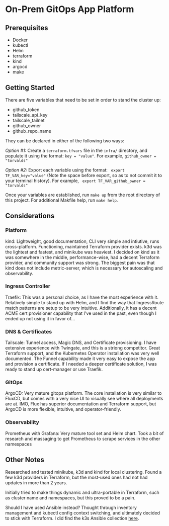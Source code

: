 # On-Prem GitOps App Platform

## Prerequisites
- Docker
- kubectl
- Helm
- terraform
- kind
- argocd
- make

## Getting Started
There are five variables that need to be set in order to stand the cluster up:

- github_token
- tailscale_api_key
- tailscale_tailnet
- github_owner
- github_repo_name

They can be declared in either of the following two ways:

*Option #1:* Create a `terraform.tfvars` file in the `infra/` directory, and populate it using the format: `key = "value"`. For example, `github_owner = "torvalds"`

*Option #2:* Export each variable using the format: ` export TF_VAR_key="value"` (Note the space before export, so as to not commit it to your terminal history). For example, ` export TF_VAR_github_owner = "torvalds"`

Once your variables are established, run `make up` from the root directory of this project. For additional Makfile help, run `make help`.

## Considerations

### Platform
kind: Lightweight, good documentation, CLI very simple and intiutive, runs cross-platform. Functioning, maintained Terraform provider exists. k3d was the lightest and fastest, and minikube was heaviest. I decided on kind as it was somewhere in the middle, performance-wise, had a decent Terraform provider, and community support was strong. The biggest pain was that kind does not include metric-server, which is necessary for autoscaling and observability.


### Ingress Controller
Traefik: This was a personal choice, as I have the most experience with it. Relatively simple to stand up with Helm, and I find the way that IngressRoute match patterns are setup to be very intuitive. Additionally, it has a decent ACME cert provisioner capability that I've used in the past, even though I ended up not using it in favor of...

### DNS & Certificates
Tailscale: Tunnel access, Magic DNS, and Certificate provisioning. I have extensive experience with Twingate, and this is a striong competitor. Great Terraform support, and the Kubernetes Operator installation was very well documented. The Funnel capability made it very easy to expose the app and provision a certificate. If I needed a deeper certificate solution, I was ready to stand up cert-manager or use Traefik. 

### GitOps
ArgoCD: Very mature gitops platform. The core installation is very similar to FluxCD, but comes with a very nice UI to visually see where all deployments are at. IMO, Flux has superior documentation and Terraform support, but ArgoCD is more flexible, intuitive, and operator-friendly.

### Observability
Prometheus with Grafana: Very mature tool set and Helm chart. Took a bit of research and massaging to get Prometheus to scrape services in the other namespaces

## Other Notes
Researched and tested minikube, k3d and kind for local clustering. Found a few k3d providers in Terraform, but the most-used ones had not had updates in more than 2 years.

Initially tried to make things dynamic and ultra-portable in Terraform, such as cluster name and namespaces, but this proved to be a pain.

Should I have used Ansible instead? Thought through inventory management and kubectl config context switching, and ultimately decided to stick with Terraform. I did find the k3s Ansible collection [here](https://github.com/k3s-io/k3s-ansible).